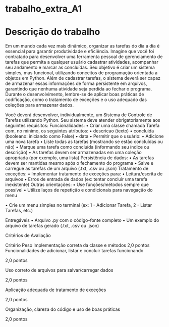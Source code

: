 # trabalho_extra_A1
# Descrição do trabalho

Em um mundo cada vez mais dinâmico, organizar as tarefas do dia a dia é essencial para garantir
produtividade e eficiência. Imagine que você foi contratado para desenvolver uma ferramenta
pessoal de gerenciamento de tarefas que permita a qualquer usuário cadastrar atividades,
acompanhar seu andamento e marcar as concluídas. Seu objetivo é criar um sistema simples,
mas funcional, utilizando conceitos de programação orientada a objetos em Python. Além de
cadastrar tarefas, o sistema deverá ser capaz de armazenar essas informações de forma
persistente em arquivos, garantindo que nenhuma atividade seja perdida ao fechar o programa.
Durante o desenvolvimento, lembre-se de aplicar boas práticas de codificação, como o
tratamento de exceções e o uso adequado das coleções para armazenar dados.

Você deverá desenvolver, individualmente, um Sistema de Controle de Tarefas utilizando
Python. Seu sistema deve atender obrigatoriamente aos seguintes requisitos:
Funcionalidades:
• Criar uma classe chamada Tarefa com, no mínimo, os seguintes atributos:
• descricao (texto)
• concluida (booleano: iniciando como False)
• data
• Permitir que o usuário:
• Adicione uma nova tarefa
• Liste todas as tarefas (mostrando se estão concluídas ou não)
• Marque uma tarefa como concluída (informando seu índice ou descrição)
• As tarefas devem ser armazenadas em uma coleção apropriada (por exemplo, uma lista)
Persistência de dados:
• As tarefas devem ser mantidas mesmo após o fechamento do programa
• Salve e carregue as tarefas de um arquivo (.txt, .csv ou .json)
Tratamento de exceções:
• Implementar tratamento de exceções para:
• Leitura/escrita de arquivos
• Erros de entrada de dados (ex: tentar concluir uma tarefa inexistente)
Outras orientações:
• Use funções/métodos sempre que possível
• Utilize laços de repetição e condicionais para navegação do menu

• Crie um menu simples no terminal (ex: 1 - Adicionar Tarefa, 2 - Listar Tarefas, etc.)

Entregáveis
• Arquivo .py com o código-fonte completo
• Um exemplo do arquivo de tarefas gerado (.txt, .csv ou .json)


Critérios de Avaliação

Critério Peso
Implementação correta da classe e métodos 2,0 pontos
Funcionalidades de adicionar, listar e concluir
tarefas funcionando

2,0 pontos

Uso correto de arquivos para salvar/carregar
dados

2,0 pontos

Aplicação adequada de tratamento de
exceções

2,0 pontos

Organização, clareza do código e uso de boas
práticas

2,0 pontos

